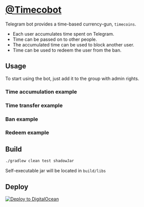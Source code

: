 # [@Timecobot](https://t.me/timecobot)

Telegram bot provides a time-based currency-gun, `timecoins`.

* Each user accumulates time spent on Telegram.
* Time can be passed on to other people.
* The accumulated time can be used to block another user.
* Time can be used to redeem the user from the ban.

## Usage

To start using the bot, just add it to the group with admin rights.

### Time accumulation example

### Time transfer example

### Ban example

### Redeem example

## Build

```sh
./gradlew clean test shadowJar
```

Self-executable jar will be located in `build/libs`

## Deploy

[![Deploy to DigitalOcean](https://www.deploytodo.com/do-btn-blue-ghost.svg)](https://cloud.digitalocean.com/apps/new?repo=https://github.com/demidko/timecobot/tree/main)

